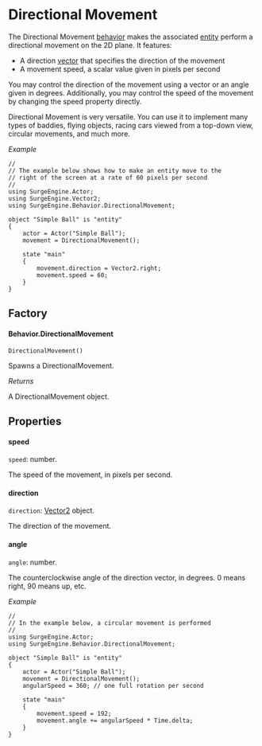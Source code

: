Directional Movement
====================

The Directional Movement [behavior](/engine/behavior) makes the associated [entity](/engine/entity) perform a directional movement on the 2D plane. It features:

* A direction [vector](/engine/vector2) that specifies the direction of the movement
* A movement speed, a scalar value given in pixels per second

You may control the direction of the movement using a vector or an angle given in degrees. Additionally, you may control the speed of the movement by changing the speed property directly.

Directional Movement is very versatile. You can use it to implement many types of baddies, flying objects, racing cars viewed from a top-down view, circular movements, and much more.

*Example*

```
//
// The example below shows how to make an entity move to the
// right of the screen at a rate of 60 pixels per second
//
using SurgeEngine.Actor;
using SurgeEngine.Vector2;
using SurgeEngine.Behavior.DirectionalMovement;

object "Simple Ball" is "entity"
{
    actor = Actor("Simple Ball");
    movement = DirectionalMovement();

    state "main"
    {
        movement.direction = Vector2.right;
        movement.speed = 60;
    }
}
```

Factory
-------

#### Behavior.DirectionalMovement

`DirectionalMovement()`

Spawns a DirectionalMovement.

*Returns*

A DirectionalMovement object.

Properties
----------

#### speed

`speed`: number.

The speed of the movement, in pixels per second.

#### direction

`direction`: [Vector2](/engine/vector2) object.

The direction of the movement.

#### angle

`angle`: number.

The counterclockwise angle of the direction vector, in degrees. 0 means right, 90 means up, etc.

*Example*

```
//
// In the example below, a circular movement is performed
//
using SurgeEngine.Actor;
using SurgeEngine.Behavior.DirectionalMovement;

object "Simple Ball" is "entity"
{
    actor = Actor("Simple Ball");
    movement = DirectionalMovement();
    angularSpeed = 360; // one full rotation per second

    state "main"
    {
        movement.speed = 192;
        movement.angle += angularSpeed * Time.delta;
    }
}
```
